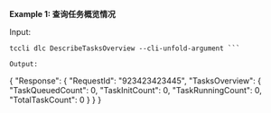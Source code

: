 **Example 1: 查询任务概览情况**



Input: 

```
tccli dlc DescribeTasksOverview --cli-unfold-argument ```

Output: 
```
{
    "Response": {
        "RequestId": "923423423445",
        "TasksOverview": {
            "TaskQueuedCount": 0,
            "TaskInitCount": 0,
            "TaskRunningCount": 0,
            "TotalTaskCount": 0
        }
    }
}
```

